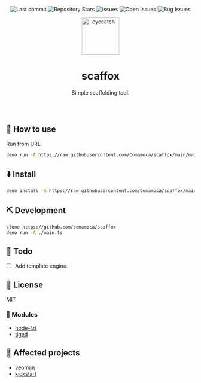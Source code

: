 <div align="center">

![Last commit](https://img.shields.io/github/last-commit/Comamoca/scaffox?style=flat-square)
![Repository Stars](https://img.shields.io/github/stars/Comamoca/scaffox?style=flat-square)
![Issues](https://img.shields.io/github/issues/Comamoca/scaffox?style=flat-square)
![Open Issues](https://img.shields.io/github/issues-raw/Comamoca/scaffox?style=flat-square)
![Bug Issues](https://img.shields.io/github/issues/Comamoca/scaffox/bug?style=flat-square)

<img src="https://emoji2svg.deno.dev/api/🦊" alt="eyecatch" height="100">

# scaffox

Simple scaffolding tool.

<br>
<br>


</div>

<div align="center">

</div>

## 🚀 How to use

Run from URL
```sh
deno run -A https://raw.githubusercontent.com/Comamoca/scaffox/main/main.ts
```

## ⬇️  Install

```sh
deno install -A https://raw.githubusercontent.com/Comamoca/scaffox/main/main.ts
```

## ⛏️   Development

```sh
clone https://github.com/comamoca/scaffox
deno run -A ./main.ts
```
## 📝 Todo

- [ ] Add template engine.

## 📜 License

MIT

### 🧩 Modules

- [node-fzf](https://github.com/talmobi/node-fzf) 
- [tiged](https://github.com/tiged/tiged)

## 👏 Affected projects

- [yeoman](https://yeoman.io/)
- [kickstart](https://github.com/Keats/kickstart)
